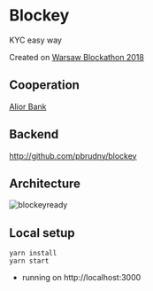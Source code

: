 # Blockey
KYC easy way

Created on [Warsaw Blockathon 2018](http://blockathon.pl/)

## Cooperation
[Alior Bank](https://www.aliorbank.pl/en) 

## Backend
http://github.com/pbrudny/blockey

## Architecture
![blockeyready](https://user-images.githubusercontent.com/29052/41507314-a68029c8-7230-11e8-81f4-32ecdf1dec7d.png)

## Local setup
```
yarn install
yarn start
```
* running on http://localhost:3000

